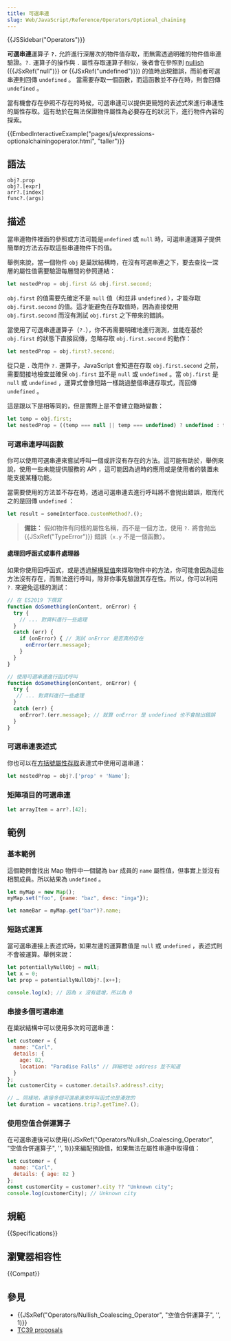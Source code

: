 ```yaml
---
title: 可選串連
slug: Web/JavaScript/Reference/Operators/Optional_chaining
---
```


{{JSSidebar("Operators")}}

**可選串連**運算子 **`?.`** 允許進行深層次的物件值存取，而無需透過明確的物件值串連驗證。`?.` 運算子的操作與 `.` 屬性存取運算子相似，後者會在參照到 [nullish](/zh-TW/docs/Glossary/nullish) ({{JSxRef("null")}} or {{JSxRef("undefined")}}) 的值時出現錯誤，而前者可選串連則回傳 `undefined` 。 當需要存取一個函數，而這函數並不存在時，則會回傳 `undefined` 。

當有機會存在參照不存在的時候，可選串連可以提供更簡短的表述式來進行串連性的屬性存取。這有助於在無法保證物件屬性為必要存在的狀況下，進行物件內容的探索。

{{EmbedInteractiveExample("pages/js/expressions-optionalchainingoperator.html", "taller")}}

## 語法

```plain
obj?.prop
obj?.[expr]
arr?.[index]
func?.(args)
```

## 描述

當串連物件裡面的參照或方法可能是`undefined` 或 `null` 時，可選串連運算子提供簡單的方法去存取這些串連物件下的值。

舉例來說，當一個物件 `obj` 是巢狀結構時，在沒有可選串連之下，要去查找一深層的屬性值需要驗證每層間的參照連結：

```js
let nestedProp = obj.first && obj.first.second;
```

`obj.first` 的值需要先確定不是 `null` 值（和並非 `undefined` ），才能存取 `obj.first.second` 的值。這才能避免在存取值時，因為直接使用 `obj.first.second` 而沒有測試 `obj.first` 之下帶來的錯誤。

當使用了可選串連運算子（`?.`），你不再需要明確地進行測測，並能在基於 `obj.first` 的狀態下直接回傳，忽略存取 `obj.first.second` 的動作：

```js
let nestedProp = obj.first?.second;
```

從只是 `.` 改用作 `?.` 運算子，JavaScript 會知道在存取 `obj.first.second` 之前，需要間接地檢查並確保 `obj.first` 並不是 `null` 或 `undefined` 。當 `obj.first` 是 `null` 或 `undefined` ，運算式會像短路一樣跳過整個串連存取式，而回傳 `undefined` 。

這是跟以下是相等同的，但是實際上是不會建立臨時變數：

```js
let temp = obj.first;
let nestedProp = ((temp === null || temp === undefined) ? undefined : temp.second);
```

### 可選串連呼叫函數

你可以使用可選串連來嘗試呼叫一個或許沒有存在的方法。這可能有助於，舉例來說，使用一些未能提供服務的 API ，這可能因為過時的應用或是使用者的裝置未能支援某種功能。

當需要使用的方法並不存在時，透過可選串連去進行呼叫將不會抛出錯誤，取而代之的是回傳 `undefined` ：

```js
let result = someInterface.customMethod?.();
```

> **備註：** 假如物件有同樣的屬性名稱，而不是一個方法，使用 `?.` 將會抛出 {{JSxRef("TypeError")}} 錯誤（`x.y` 不是一個函數）。

#### 處理回呼函式或事件處理器

如果你使用回呼函式，或是透過[解構賦值](/zh-TW/docs/Web/JavaScript/Reference/Operators/Destructuring_assignment#Object_destructuring)來擷取物件中的方法，你可能會因為這些方法沒有存在，而無法進行呼叫，除非你事先驗證其存在性。所以，你可以利用 `?.` 來避免這樣的測試：

```js
// 在 ES2019 下撰寫
function doSomething(onContent, onError) {
  try {
    // ... 對資料進行一些處理
  }
  catch (err) {
    if (onError) { // 測試 onError 是否真的存在
      onError(err.message);
    }
  }
}
```

```js
// 使用可選串連進行函式呼叫
function doSomething(onContent, onError) {
  try {
   // ... 對資料進行一些處理
  }
  catch (err) {
    onError?.(err.message); // 就算 onError 是 undefined 也不會抛出錯誤
  }
}
```

### 可選串連表述式

你也可以在[方括號屬性存取](/zh-TW/docs/Web/JavaScript/Reference/Operators/Property_Accessors#Bracket_notation)表達式中使用可選串連：

```js
let nestedProp = obj?.['prop' + 'Name'];
```

### 矩陣項目的可選串連

```js
let arrayItem = arr?.[42];
```

## 範例

### 基本範例

這個範例會找出 Map 物件中一個鍵為 `bar` 成員的 `name` 屬性值，但事實上並沒有相關成員。所以結果為 `undefined` 。

```js
let myMap = new Map();
myMap.set("foo", {name: "baz", desc: "inga"});

let nameBar = myMap.get("bar")?.name;
```

### 短路式運算

當可選串連接上表述式時，如果左邊的運算數值是 `null` 或 `undefined` ，表述式則不會被運算。舉例來說：

```js
let potentiallyNullObj = null;
let x = 0;
let prop = potentiallyNullObj?.[x++];

console.log(x); // 因為 x 沒有遞增，所以為 0
```

### 串接多個可選串連

在巢狀結構中可以使用多次的可選串連：

```js
let customer = {
  name: "Carl",
  details: {
    age: 82,
    location: "Paradise Falls" // 詳細地址 address 並不知道
  }
};
let customerCity = customer.details?.address?.city;

// … 同樣地，串接多個可選串連來呼叫函式也是湊效的
let duration = vacations.trip?.getTime?.();
```

### 使用空值合併運算子

在可選串連後可以使用{{JSxRef("Operators/Nullish_Coalescing_Operator", "空值合併運算子", '', 1)}}來編配預設值，如果無法在屬性串連中取得值：

```js
let customer = {
  name: "Carl",
  details: { age: 82 }
};
const customerCity = customer?.city ?? "Unknown city";
console.log(customerCity); // Unknown city
```

## 規範

{{Specifications}}

## 瀏覽器相容性

{{Compat}}

## 參見

- {{JSxRef("Operators/Nullish_Coalescing_Operator", "空值合併運算子", '', 1)}}
- [TC39 proposals](https://github.com/tc39/proposals)
